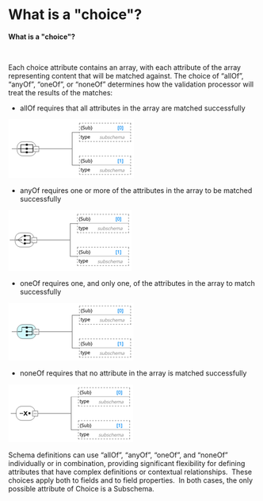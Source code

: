 # What is a "choice"?

**What is a "choice"?**

&nbsp;

Each choice attribute contains an array, with each attribute of the array representing content that will be matched against. The choice of “allOf”, “anyOf”, “oneOf”, or “noneOf” determines how the validation processor will treat the results of the matches:

* allOf requires that all attributes in the array are matched successfully

![Image](<lib/Choices%20-%20allOf.png>)

* anyOf requires one or more of the attributes in the array to be matched successfully

![Image](<lib/Choices%20-%20anyOf.png>)

* oneOf requires one, and only one, of the attributes in the array to match successfully

![Image](<lib/Choices%20-%20oneOf.png>)

* noneOf requires that no attribute in the array is matched successfully

![Image](<lib/Choices%20-%20noneOf.png>)

Schema definitions can use “allOf”, “anyOf”, “oneOf”, and “noneOf” individually or in combination, providing significant flexibility for defining attributes that have complex definitions or contextual relationships.  These choices apply both to fields and to field properties.  In both cases, the only possible attribute of Choice is a Subschema.

